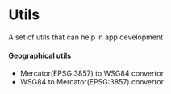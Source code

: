 # Utils
A set of utils that can help in app development


#### Geographical utils
* Mercator(EPSG:3857) to WSG84 convertor
* WSG84 to Mercator(EPSG:3857) convertor
